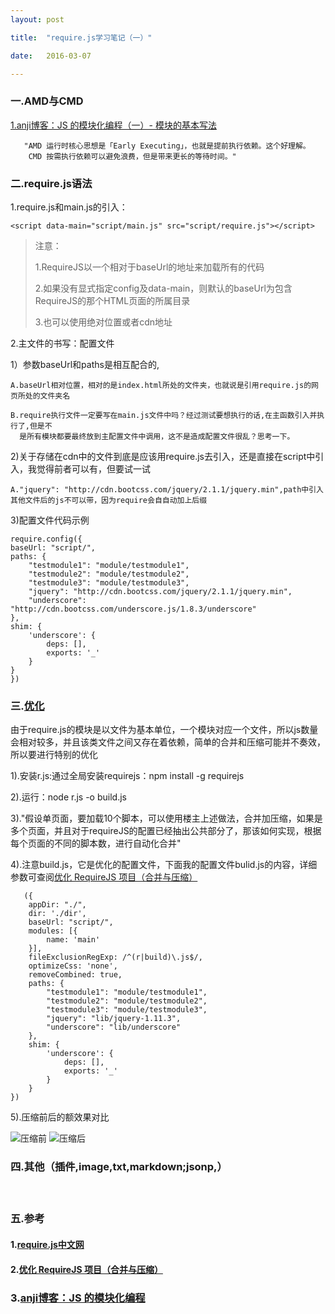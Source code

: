 ```yaml
---
layout: post

title:  "require.js学习笔记（一）"

date:   2016-03-07

---
```




### 一.AMD与CMD

[1.anji博客：JS 的模块化编程（一）- 模块的基本写法](http://anjia.github.io/2015/06/23/js_module_2_AMD%E5%92%8CCMD/)

	   "AMD 运行时核心思想是「Early Executing」，也就是提前执行依赖。这个好理解。
	    CMD 按需执行依赖可以避免浪费，但是带来更长的等待时间。"

### 二.require.js语法

1.require.js和main.js的引入：

	<script data-main="script/main.js" src="script/require.js"></script>

>    注意：
>    
>    1.RequireJS以一个相对于baseUrl的地址来加载所有的代码
>               
>    2.如果没有显式指定config及data-main，则默认的baseUrl为包含RequireJS的那个HTML页面的所属目录
>    
>    3.也可以使用绝对位置或者cdn地址

2.主文件的书写：配置文件

  1）参数baseUrl和paths是相互配合的,

    A.baseUrl相对位置，相对的是index.html所处的文件夹，也就说是引用require.js的网页所处的文件夹名

    B.require执行文件一定要写在main.js文件中吗？经过测试要想执行的话,在主函数引入并执行了,但是不
      是所有模块都要最终放到主配置文件中调用，这不是造成配置文件很乱？思考一下。

  2)关于存储在cdn中的文件到底是应该用require.js去引入，还是直接在script中引入，我觉得前者可以有，但要试一试

    A."jquery": "http://cdn.bootcss.com/jquery/2.1.1/jquery.min",path中引入其他文件后的js不可以带，因为require会自自动加上后缀

  3)配置文件代码示例

    require.config({
    baseUrl: "script/",
    paths: {
        "testmodule1": "module/testmodule1",
        "testmodule2": "module/testmodule2",
        "testmodule3": "module/testmodule3",
        "jquery": "http://cdn.bootcss.com/jquery/2.1.1/jquery.min",
        "underscore": "http://cdn.bootcss.com/underscore.js/1.8.3/underscore"
    },
    shim: {
        'underscore': {
            deps: [],
            exports: '_'
        }
    }
    })

### 三.[**优化**](http://www.oschina.net/translate/optimize-requirejs-projects)

由于require.js的模块是以文件为基本单位，一个模块对应一个文件，所以js数量会相对较多，并且该类文件之间又存在着依赖，简单的合并和压缩可能并不奏效，所以要进行特别的优化

1).安装r.js:通过全局安装requirejs：npm install -g requirejs

2).运行：node r.js -o build.js

3)."假设单页面，要加载10个脚本，可以使用楼主上述做法，合并加压缩，如果是多个页面，并且对于requireJS的配置已经抽出公共部分了，那该如何实现，根据每个页面的不同的脚本数，进行自动化合并"

4).注意build.js，它是优化的配置文件，下面我的配置文件bulid.js的内容，详细参数可查阅[优化 RequireJS 项目（合并与压缩）](http://www.oschina.net/translate/optimize-requirejs-projects)

	   ({
	    appDir: "./",
	    dir: './dir',
	    baseUrl: "script/",
	    modules: [{
	        name: 'main'
	    }],
	    fileExclusionRegExp: /^(r|build)\.js$/,
	    optimizeCss: 'none',
	    removeCombined: true,
	    paths: {
	        "testmodule1": "module/testmodule1",
	        "testmodule2": "module/testmodule2",
	        "testmodule3": "module/testmodule3",
	        "jquery": "lib/jquery-1.11.3",
	        "underscore": "lib/underscore"
	    },
	    shim: {
	        'underscore': {
	            deps: [],
	            exports: '_'
	        }
	    }
	})

5).压缩前后的额效果对比

![压缩前](http://fengtaijun0507.github.io/testpages/require/img/uncompressed.png)
![压缩后](http://fengtaijun0507.github.io/testpages/require/img/compressed.png)

### 四.其他（插件,image,txt,markdown;jsonp,）



　　　　　

### 五.参考

#### 1.[require.js中文网](http://www.requirejs.cn/)

#### 2.[优化 RequireJS 项目（合并与压缩）](http://www.oschina.net/translate/optimize-requirejs-projects)
###  3.[anji博客：JS 的模块化编程](http://anjia.github.io/2015/06/23/js_module_2_AMD%E5%92%8CCMD/)